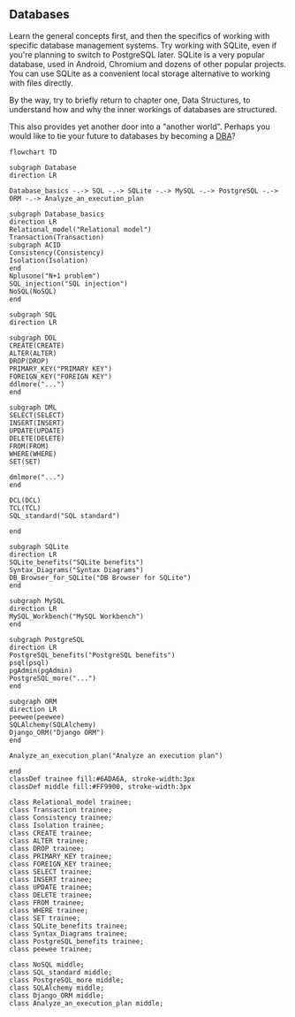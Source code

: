 ## Databases

Learn the general concepts first, and then the specifics of working with specific database management systems. Try working with SQLite, even if you're planning to switch to PostgreSQL later. SQLite is a very popular database, used in Android, Chromium and dozens of other popular projects. You can use SQLite as a convenient local storage alternative to working with files directly.

By the way, try to briefly return to chapter one, Data Structures, to understand how and why the inner workings of databases are structured.

This also provides yet another door into a "another world". Perhaps you would like to tie your future to databases by becoming a [DBA](https://en.wikipedia.org/wiki/Database_administrator)?

```mermaid
flowchart TD

subgraph Database
direction LR

Database_basics -.-> SQL -.-> SQLite -.-> MySQL -.-> PostgreSQL -.-> ORM -.-> Analyze_an_execution_plan

subgraph Database_basics
direction LR
Relational_model("Relational model")
Transaction(Transaction)
subgraph ACID
Consistency(Consistency)
Isolation(Isolation)
end
Nplusone("N+1 problem")
SQL_injection("SQL injection")
NoSQL(NoSQL)
end

subgraph SQL
direction LR

subgraph DDL
CREATE(CREATE)
ALTER(ALTER)
DROP(DROP)
PRIMARY_KEY("PRIMARY KEY")
FOREIGN_KEY("FOREIGN KEY")
ddlmore("...")
end

subgraph DML
SELECT(SELECT)
INSERT(INSERT)
UPDATE(UPDATE)
DELETE(DELETE)
FROM(FROM)
WHERE(WHERE)
SET(SET)

dmlmore("...")
end

DCL(DCL)
TCL(TCL)
SQL_standard("SQL standard")

end

subgraph SQLite
direction LR
SQLite_benefits("SQLite benefits")
Syntax_Diagrams("Syntax Diagrams")
DB_Browser_for_SQLite("DB Browser for SQLite")
end

subgraph MySQL
direction LR
MySQL_Workbench("MySQL Workbench")
end

subgraph PostgreSQL
direction LR
PostgreSQL_benefits("PostgreSQL benefits")
psql(psql)
pgAdmin(pgAdmin)
PostgreSQL_more("...")
end

subgraph ORM
direction LR
peewee(peewee)
SQLAlchemy(SQLAlchemy)
Django_ORM("Django ORM")
end

Analyze_an_execution_plan("Analyze an execution plan")

end
classDef trainee fill:#6ADA6A, stroke-width:3px
classDef middle fill:#FF9900, stroke-width:3px

class Relational_model trainee;
class Transaction trainee;
class Consistency trainee;
class Isolation trainee;
class CREATE trainee;
class ALTER trainee;
class DROP trainee;
class PRIMARY_KEY trainee;
class FOREIGN_KEY trainee;
class SELECT trainee;
class INSERT trainee;
class UPDATE trainee;
class DELETE trainee;
class FROM trainee;
class WHERE trainee;
class SET trainee;
class SQLite_benefits trainee;
class Syntax_Diagrams trainee;
class PostgreSQL_benefits trainee;
class peewee trainee;

class NoSQL middle;
class SQL_standard middle;
class PostgreSQL_more middle;
class SQLAlchemy middle;
class Django_ORM middle;
class Analyze_an_execution_plan middle;
```
